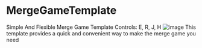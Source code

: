 # MergeGameTemplate
Simple And Flexible Merge Game Template
Controls: E, R, J, H
![image](https://github.com/pppoe252110/MergeGameTemplate/assets/60914011/55f9e680-8331-4402-aeda-eaaa07c13da5)
This template provides a quick and convenient way to make the merge game you need
